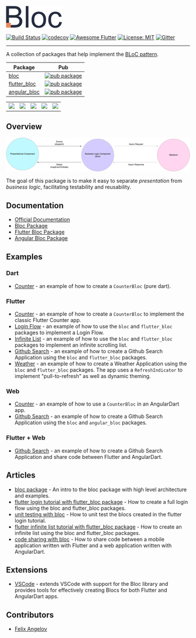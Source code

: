 <img src="https://raw.githubusercontent.com/felangel/bloc/master/docs/assets/bloc_logo_full.png" height="60" alt="Bloc" />

[![Build Status](https://travis-ci.org/felangel/bloc.svg?branch=master)](https://travis-ci.org/felangel/bloc)
[![codecov](https://codecov.io/gh/felangel/Bloc/branch/master/graph/badge.svg)](https://codecov.io/gh/felangel/bloc)
[![Awesome Flutter](https://img.shields.io/badge/Awesome-Flutter-turquoise.svg?longCache=true)](https://github.com/Solido/awesome-flutter)
[![License: MIT](https://img.shields.io/badge/License-MIT-blue.svg)](https://opensource.org/licenses/MIT)
[![Gitter](https://img.shields.io/badge/gitter-bloc-yellow.svg)](https://gitter.im/bloc_package/Lobby)

---

A collection of packages that help implement the [BLoC pattern](https://www.didierboelens.com/2018/08/reactive-programming---streams---bloc).

| Package                                  | Pub                                                                                                             |
| ---------------------------------------- | --------------------------------------------------------------------------------------------------------------- |
| [bloc](./packages/bloc/)                 | [![pub package](https://img.shields.io/pub/v/bloc.svg)](https://pub.dartlang.org/packages/bloc)                 |
| [flutter_bloc](./packages/flutter_bloc/) | [![pub package](https://img.shields.io/pub/v/flutter_bloc.svg)](https://pub.dartlang.org/packages/flutter_bloc) |
| [angular_bloc](./packages/angular_bloc/) | [![pub package](https://img.shields.io/pub/v/angular_bloc.svg)](https://pub.dartlang.org/packages/angular_bloc) |

<div style="text-align: center"><table><tr>
  <td style="text-align: center">
  <a href="#">
    <img src="https://felangel.github.io/bloc/assets/gifs/flutter_counter.gif" width="200"/></a>
</td>
<td style="text-align: center">
  <a href="#">
<img src="https://felangel.github.io/bloc/assets/gifs/flutter_login.gif" width="200" />
  </a>
</td>
<td style="text-align: center">
  <a href="#">
<img src="https://felangel.github.io/bloc/assets/gifs/flutter_infinite_list.gif" width="200"/>
  </a>
</td>
<td style="text-align: center">
  <a href="#">
    <img src="https://felangel.github.io/bloc/assets/gifs/flutter_github_search.gif" width="200"/>
  </a>
</td>
</td>
  <td style="text-align: center">
  <a href="#">
    <img src="https://felangel.github.io/bloc/assets/gifs/flutter_weather.gif" width="200"/>
  </a>
</td>
</tr></table></div>

## Overview

<img src="https://raw.githubusercontent.com/felangel/bloc/master/docs/assets/bloc_architecture.png" alt="Bloc Architecture" />

The goal of this package is to make it easy to separate _presentation_ from _business logic_, facilitating testability and reusability.

## Documentation
- [Official Documentation](https://felangel.github.io/bloc)
- [Bloc Package](https://github.com/felangel/Bloc/tree/master/packages/bloc/README.md)
- [Flutter Bloc Package](https://github.com/felangel/Bloc/tree/master/packages/flutter_bloc/README.md)
- [Angular Bloc Package](https://github.com/felangel/Bloc/tree/master/packages/angular_bloc/README.md)

## Examples

### Dart

- [Counter](https://github.com/felangel/Bloc/tree/master/packages/bloc/example) - an example of how to create a `CounterBloc` (pure dart).

### Flutter

- [Counter](https://github.com/felangel/Bloc/tree/master/packages/flutter_bloc/example) - an example of how to create a `CounterBloc` to implement the classic Flutter Counter app.
- [Login Flow](https://github.com/felangel/Bloc/tree/master/examples/flutter_login) - an example of how to use the `bloc` and `flutter_bloc` packages to implement a Login Flow.
- [Infinite List](https://github.com/felangel/Bloc/tree/master/examples/flutter_infinite_list) - an example of how to use the `bloc` and `flutter_bloc` packages to implement an infinite scrolling list.
- [Github Search](https://github.com/felangel/Bloc/tree/master/examples/github_search/flutter_github_search) - an example of how to create a Github Search Application using the `bloc` and `flutter_bloc` packages.
- [Weather](https://github.com/felangel/bloc/tree/master/examples/flutter_weather) - an example of how to create a Weather Application using the `bloc` and `flutter_bloc` packages. The app uses a `RefreshIndicator` to implement "pull-to-refresh" as well as dynamic theming.

### Web
- [Counter](https://github.com/felangel/Bloc/tree/master/examples/angular_counter) - an example of how to use a `CounterBloc` in an AngularDart app.
- [Github Search](https://github.com/felangel/Bloc/tree/master/examples/github_search/angular_github_search) - an example of how to create a Github Search Application using the `bloc` and `angular_bloc` packages.

### Flutter + Web
- [Github Search](https://github.com/felangel/Bloc/tree/master/examples/github_search) - an example of how to create a Github Search Application and share code between Flutter and AngularDart.

## Articles

- [bloc package](https://medium.com/flutter-community/flutter-bloc-package-295b53e95c5c) - An intro to the bloc package with high level architecture and examples.
- [flutter login tutorial with flutter_bloc package](https://medium.com/flutter-community/flutter-login-tutorial-with-flutter-bloc-ea606ef701ad) - How to create a full login flow using the bloc and flutter_bloc packages.
- [unit testing with bloc](https://medium.com/@felangelov/unit-testing-with-bloc-b94de9655d86) - How to unit test the blocs created in the flutter login tutorial.
- [flutter infinite list tutorial with flutter_bloc package](https://medium.com/flutter-community/flutter-infinite-list-tutorial-with-flutter-bloc-2fc7a272ec67) - How to create an infinite list using the bloc and flutter_bloc packages.
- [code sharing with bloc](https://medium.com/flutter-community/code-sharing-with-bloc-b867302c18ef) - How to share code between a mobile application written with Flutter and a web application written with AngularDart.

## Extensions

- [VSCode](https://marketplace.visualstudio.com/items?itemName=FelixAngelov.bloc#overview) - extends VSCode with support for the Bloc library and provides tools for effectively creating Blocs for both Flutter and AngularDart apps.

## Contributors

- [Felix Angelov](https://github.com/felangel)
